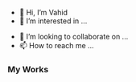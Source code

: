 - 👋 Hi, I’m Vahid
- 👀 I’m interested in ...
<!-- - 🌱 I’m currently learning ... -->
- 💞️ I’m looking to collaborate on ...
- 📫 How to reach me ...

<!---
vahiddini/vahiddini is a ✨ special ✨ repository because its `README.md` (this file) appears on your GitHub profile.
You can click the Preview link to take a look at your changes.
--->
### My Works
